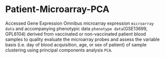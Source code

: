 # Patient-Microarray-PCA

Accessed Gene Expression Omnibus microarray expression `microarray data` and accompanying phenotypic data `phenotype data`(GSE13699, GPL6104) derived from vaccinated or non-vaccinated patient blood samples to quality evaluate the microarray probes and assess the variable basis (i.e. day of blood acquisition, age, or sex of patient) of sample clustering using principal components analysis `PCA`. 
